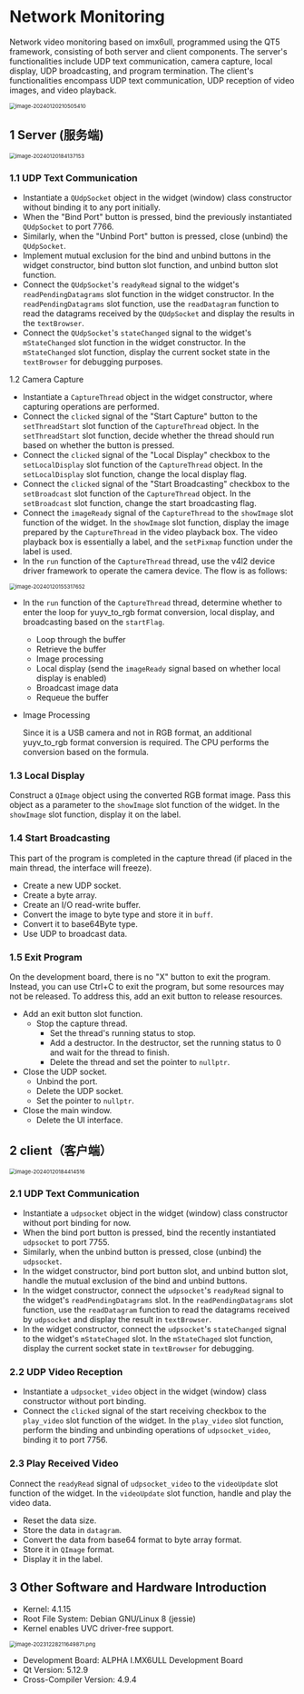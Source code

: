 # Network Monitoring

Network video monitoring based on imx6ull, programmed using the QT5 framework, consisting of both server and client components. The server's functionalities include UDP text communication, camera capture, local display, UDP broadcasting, and program termination. The client's functionalities encompass UDP text communication, UDP reception of video images, and video playback.

<img src=".\picture\image-20240120210505410.png" alt="image-20240120210505410" style="zoom: 67%;" />

## 1 Server (服务端)

<img src=".\picture\image-20240120184137153.png" alt="image-20240120184137153" style="zoom: 67%;" />

### 1.1 UDP Text Communication

- Instantiate a `QUdpSocket` object in the widget (window) class constructor without binding it to any port initially.
- When the "Bind Port" button is pressed, bind the previously instantiated `QUdpSocket` to port 7766.
- Similarly, when the "Unbind Port" button is pressed, close (unbind) the `QUdpSocket`.
- Implement mutual exclusion for the bind and unbind buttons in the widget constructor, bind button slot function, and unbind button slot function.
- Connect the `QUdpSocket`'s `readyRead` signal to the widget's `readPendingDatagrams` slot function in the widget constructor. In the `readPendingDatagrams` slot function, use the `readDatagram` function to read the datagrams received by the `QUdpSocket` and display the results in the `textBrowser`.
- Connect the `QUdpSocket`'s `stateChanged` signal to the widget's `mStateChanged` slot function in the widget constructor. In the `mStateChanged` slot function, display the current socket state in the `textBrowser` for debugging purposes.

1.2 Camera Capture

- Instantiate a `CaptureThread` object in the widget constructor, where capturing operations are performed.
- Connect the `clicked` signal of the "Start Capture" button to the `setThreadStart` slot function of the `CaptureThread` object. In the `setThreadStart` slot function, decide whether the thread should run based on whether the button is pressed.
- Connect the `clicked` signal of the "Local Display" checkbox to the `setLocalDisplay` slot function of the `CaptureThread` object. In the `setLocalDisplay` slot function, change the local display flag.
- Connect the `clicked` signal of the "Start Broadcasting" checkbox to the `setBroadcast` slot function of the `CaptureThread` object. In the `setBroadcast` slot function, change the start broadcasting flag.
- Connect the `imageReady` signal of the `CaptureThread` to the `showImage` slot function of the widget. In the `showImage` slot function, display the image prepared by the `CaptureThread` in the video playback box. The video playback box is essentially a label, and the `setPixmap` function under the label is used.
- In the `run` function of the `CaptureThread` thread, use the v4l2 device driver framework to operate the camera device. The flow is as follows:

<img src=".\picture\image-20240120155317652.png" alt="image-20240120155317652" style="zoom: 67%;" />

* In the `run` function of the `CaptureThread` thread, determine whether to enter the loop for yuyv_to_rgb format conversion, local display, and broadcasting based on the `startFlag`.

  - Loop through the buffer
  - Retrieve the buffer
  - Image processing
  - Local display (send the `imageReady` signal based on whether local display is enabled)
  - Broadcast image data
  - Requeue the buffer

* Image Processing

  Since it is a USB camera and not in RGB format, an additional yuyv_to_rgb format conversion is required. The CPU performs the conversion based on the formula.

### 1.3 Local Display

Construct a `QImage` object using the converted RGB format image. Pass this object as a parameter to the `showImage` slot function of the widget. In the `showImage` slot function, display it on the label.

### 1.4 Start Broadcasting

This part of the program is completed in the capture thread (if placed in the main thread, the interface will freeze).

- Create a new UDP socket.
- Create a byte array.
- Create an I/O read-write buffer.
- Convert the image to byte type and store it in `buff`.
- Convert it to base64Byte type.
- Use UDP to broadcast data.

### 1.5 Exit Program

On the development board, there is no "X" button to exit the program. Instead, you can use Ctrl+C to exit the program, but some resources may not be released. To address this, add an exit button to release resources.

- Add an exit button slot function.
  - Stop the capture thread.
    - Set the thread's running status to stop.
    - Add a destructor. In the destructor, set the running status to 0 and wait for the thread to finish.
    - Delete the thread and set the pointer to `nullptr`.
- Close the UDP socket.
  - Unbind the port.
  - Delete the UDP socket.
  - Set the pointer to `nullptr`.
- Close the main window.
  - Delete the UI interface.

## 2 client（客户端）

<img src=".\picture\image-20240120184414516.png" alt="image-20240120184414516" style="zoom: 67%;" />

### 2.1 UDP Text Communication

- Instantiate a `udpsocket` object in the widget (window) class constructor without port binding for now.
- When the bind port button is pressed, bind the recently instantiated `udpsocket` to port 7755.
- Similarly, when the unbind button is pressed, close (unbind) the `udpsocket`.
- In the widget constructor, bind port button slot, and unbind button slot, handle the mutual exclusion of the bind and unbind buttons.
- In the widget constructor, connect the `udpsocket`'s `readyRead` signal to the widget's `readPendingDatagrams` slot. In the `readPendingDatagrams` slot function, use the `readDatagram` function to read the datagrams received by `udpsocket` and display the result in `textBrowser`.
- In the widget constructor, connect the `udpsocket`'s `stateChanged` signal to the widget's `mStateChaged` slot. In the `mStateChaged` slot function, display the current socket state in `textBrowser` for debugging.

### 2.2 UDP Video Reception

- Instantiate a `udpsocket_video` object in the widget (window) class constructor without port binding.
- Connect the `clicked` signal of the start receiving checkbox to the `play_video` slot function of the widget. In the `play_video` slot function, perform the binding and unbinding operations of `udpsocket_video`, binding it to port 7756.

### 2.3 Play Received Video

Connect the `readyRead` signal of `udpsocket_video` to the `videoUpdate` slot function of the widget. In the `videoUpdate` slot function, handle and play the video data.

- Reset the data size.
- Store the data in `datagram`.
- Convert the data from base64 format to byte array format.
- Store it in `QImage` format.
- Display it in the label.

## 3 Other Software and Hardware Introduction

- Kernel: 4.1.15
- Root File System: Debian GNU/Linux 8 (jessie)
- Kernel enables UVC driver-free support.

<img src=".\picture\image-20231228211649871.png" alt="image-20231228211649871.png" style="zoom: 67%;" />

* Development Board: ALPHA I.MX6ULL Development Board
* Qt Version: 5.12.9
* Cross-Compiler Version: 4.9.4

